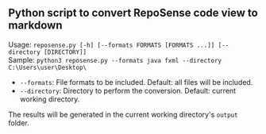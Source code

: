 ## Python script to convert RepoSense code view to markdown

Usage: `reposense.py [-h] [--formats FORMATS [FORMATS ...]]
                            [--directory [DIRECTORY]]` <br/>
Sample: `python3 reposense.py --formats java fxml --directory C:\Users\user\Desktop\`

* `--formats`: File formats to be included. Default: all files will be included.
* `--directory`: Directory to perform the conversion. Default: current working directory.

The results will be generated in the current working directory's `output` folder.